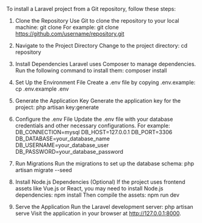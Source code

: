 To install a Laravel project from a Git repository, follow these steps:

1. Clone the Repository
Use Git to clone the repository to your local machine:
git clone <repository-url>
For example:
git clone https://github.com/username/repository.git
2. Navigate to the Project Directory
Change to the project directory:
cd repository
3. Install Dependencies
Laravel uses Composer to manage dependencies. Run the following command to install them:
composer install

4. Set Up the Environment File
Create a .env file by copying .env.example:
cp .env.example .env
5. Generate the Application Key
Generate the application key for the project:
php artisan key:generate
6. Configure the .env File
Update the .env file with your database credentials and other necessary configurations. For example:
DB_CONNECTION=mysql
DB_HOST=127.0.0.1
DB_PORT=3306
DB_DATABASE=your_database_name
DB_USERNAME=your_database_user
DB_PASSWORD=your_database_password
7. Run Migrations
Run the migrations to set up the database schema:
php artisan migrate --seed

8. Install Node.js Dependencies (Optional)
If the project uses frontend assets like Vue.js or React, you may need to install Node.js dependencies:
npm install
Then compile the assets:
npm run dev
9. Serve the Application
Run the Laravel development server:
php artisan serve
Visit the application in your browser at http://127.0.0.1:8000.


